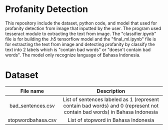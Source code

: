 # Profanity Detection
This repository include the dataset, python code, and model that used for profanity detection from image that inputted by the user. The program used tesseract module to extracting the text from image. The "classifier.ipynb" file is for building the .h5 tensorflow model and the "final_ml.ipynb" file is for extracting the text from image and detecting profanity by classify the text into 2 labels which is "contain bad words" or "doesn't contain bad words". The model only recognize language of Bahasa Indonesia.

# Dataset
|File name|Description|
| :---: | :---: |
|bad_sentences.csv|List of sentences labeled as 1 (represent contain bad words) and 0 (represent not contain bad words) in Bahasa Indonesia|
|stopwordbahasa.csv|List of stopword in Bahasa Indonesia|
